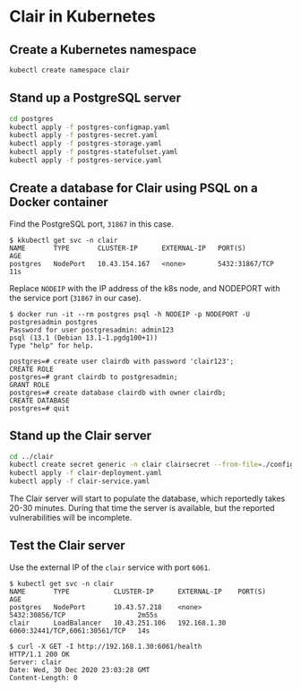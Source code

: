 # Clair in Kubernetes

## Create a Kubernetes namespace

```bash
kubectl create namespace clair
```

## Stand up a PostgreSQL server

```bash
cd postgres
kubectl apply -f postgres-configmap.yaml
kubectl apply -f postgres-secret.yaml
kubectl apply -f postgres-storage.yaml
kubectl apply -f postgres-statefulset.yaml
kubectl apply -f postgres-service.yaml
```

## Create a database for Clair using PSQL on a Docker container

Find the PostgreSQL port, `31867` in this case.

```console
$ kkubectl get svc -n clair
NAME       TYPE       CLUSTER-IP      EXTERNAL-IP   PORT(S)          AGE
postgres   NodePort   10.43.154.167   <none>        5432:31867/TCP   11s
```

Replace `NODEIP` with the IP address of the k8s node, and NODEPORT with the
service port (`31867` in our case).

```console
$ docker run -it --rm postgres psql -h NODEIP -p NODEPORT -U postgresadmin postgres
Password for user postgresadmin: admin123
psql (13.1 (Debian 13.1-1.pgdg100+1))
Type "help" for help.

postgres=# create user clairdb with password 'clair123';
CREATE ROLE
postgres=# grant clairdb to postgresadmin;
GRANT ROLE
postgres=# create database clairdb with owner clairdb;
CREATE DATABASE
postgres=# quit
```

## Stand up the Clair server

```bash
cd ../clair
kubectl create secret generic -n clair clairsecret --from-file=./config.yaml
kubectl apply -f clair-deployment.yaml
kubectl apply -f clair-service.yaml
```

The Clair server will start to populate the database, which reportedly takes
20-30 minutes. During that time the server is available, but the reported
vulnerabilities will be incomplete.

## Test the Clair server

Use the external IP of the `clair` service with port `6061`.

```console
$ kubectl get svc -n clair
NAME       TYPE           CLUSTER-IP      EXTERNAL-IP    PORT(S)                         AGE
postgres   NodePort       10.43.57.218    <none>         5432:30856/TCP                  2m55s
clair      LoadBalancer   10.43.251.106   192.168.1.30   6060:32441/TCP,6061:30561/TCP   14s

$ curl -X GET -I http://192.168.1.30:6061/health
HTTP/1.1 200 OK
Server: clair
Date: Wed, 30 Dec 2020 23:03:28 GMT
Content-Length: 0
```
